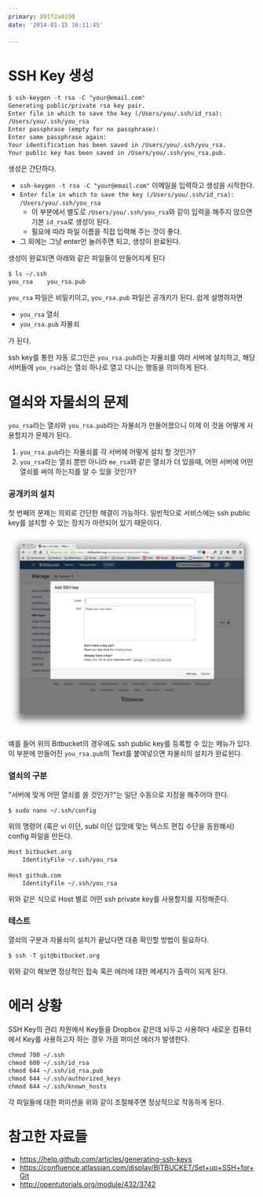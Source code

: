 ```yaml
---
primary: 891f2a0190
date: '2014-01-15 16:11:45'

---
```


# SSH Key 생성

	$ ssh-keygen -t rsa -C "your@email.com"
	Generating public/private rsa key pair.
	Enter file in which to save the key (/Users/you/.ssh/id_rsa): /Users/you/.ssh/you_rsa
	Enter passphrase (empty for no passphrase):
	Enter same passphrase again:
	Your identification has been saved in /Users/you/.ssh/you_rsa.
	Your public key has been saved in /Users/you/.ssh/you_rsa.pub.

생성은 간단하다. 

- `ssh-keygen -t rsa -C "your@email.com"` 이메일을 입력하고 생성을 시작한다.
- `Enter file in which to save the key (/Users/you/.ssh/id_rsa): /Users/you/.ssh/you_rsa`
	- 이 부분에서 별도로 `/Users/you/.ssh/you_rsa`와 같이 입력을 해주지 않으면 기본 `id_rsa`로 생성이 된다.
	- 필요에 따라 파일 이름을 직접 입력해 주는 것이 좋다.
- 그 외에는 그냥 enter만 눌러주면 되고, 생성이 완료된다.

생성이 완료되면 아래와 같은 파일들이 만들어지게 된다

	$ ls ~/.ssh
	you_rsa    you_rsa.pub

`you_rsa` 파일은 비밀키이고, `you_rsa.pub` 파일은 공개키가 된다. 쉽게 설명하자면

- `you_rsa` 열쇠
- `you_rsa.pub` 자물쇠

가 된다. 

ssh key를 통한 자동 로그인은 `you_rsa.pub`라는 자물쇠를 여러 서버에 설치하고, 해당 서버들에 `you_rsa`라는 열쇠 하나로 열고 다니는 행동을 의미하게 된다.


# 열쇠와 자물쇠의 문제

`you_rsa`라는 열쇠와 `you_rsa.pub`라는 자물쇠가 만들어졌으니 이제 이 것을 어떻게 사용할지가 문제가 된다.

1. `you_rsa.pub`라는 자물쇠를 각 서버에 어떻게 설치 할 것인가?
1. `you_rsa`라는 열쇠 뿐만 아니라 `me_rsa`와 같은 열쇠가 더 있을때, 어떤 서버에 어떤 열쇠를 써야 하는지를 알 수 있을 것인가?

### 공개키의 설치

첫 번째의 문제는 의외로 간단한 해결이 가능하다. 일반적으로 서비스에는 ssh public key를 설치할 수 있는 장치가 마련되어 있기 때문이다.

![Bitbucket Add SSH Key][register-public-key]

예를 들어 위의 Bitbucket의 경우에도 ssh public key를 등록할 수 있는 메뉴가 있다. 이 부분에 만들어진 `you_rsa.pub`의 Text를 붙여넣으면 자물쇠의 설치가 완료된다.

### 열쇠의 구분

"서버에 맞게 어떤 열쇠를 쓸 것인가?"는 일단 수동으로 지정을 해주어야 한다.

	$ sudo nano ~/.ssh/config

위의 명령어 (혹은 vi 이던, subl 이던 입맛에 맞는 텍스트 편집 수단을 동원해서) config 파일을 만든다.

	Host bitbucket.org
		IdentityFile ~/.ssh/you_rsa

	Host github.com
		IdentityFile ~/.ssh/you_rsa

위와 같은 식으로 Host 별로 어떤 ssh private key를 사용할지를 지정해준다.

### 테스트

열쇠의 구분과 자물쇠의 설치가 끝났다면 대충 확인할 방법이 필요하다.

	$ ssh -T git@bitbucket.org

위와 같이 해보면 정상적인 접속 혹은 에러에 대한 메세지가 출력이 되게 된다.


# 에러 상황

SSH Key의 관리 차원에서 Key들을 Dropbox 같은데 놔두고 사용하다 새로운 컴퓨터에서 Key를 사용하고자 하는 경우 가끔 퍼미션 에러가 발생한다.

	chmod 700 ~/.ssh
	chmod 600 ~/.ssh/id_rsa
	chmod 644 ~/.ssh/id_rsa.pub  
	chmod 644 ~/.ssh/authorized_keys
	chmod 644 ~/.ssh/known_hosts

각 파일들에 대한 퍼미션을 위와 같이 조절해주면 정상적으로 작동하게 된다.


# 참고한 자료들

- <https://help.github.com/articles/generating-ssh-keys>
- <https://confluence.atlassian.com/display/BITBUCKET/Set+up+SSH+for+Git>
- <http://opentutorials.org/module/432/3742>



[register-public-key]: ../../../files/captures/20140115/145014.png
